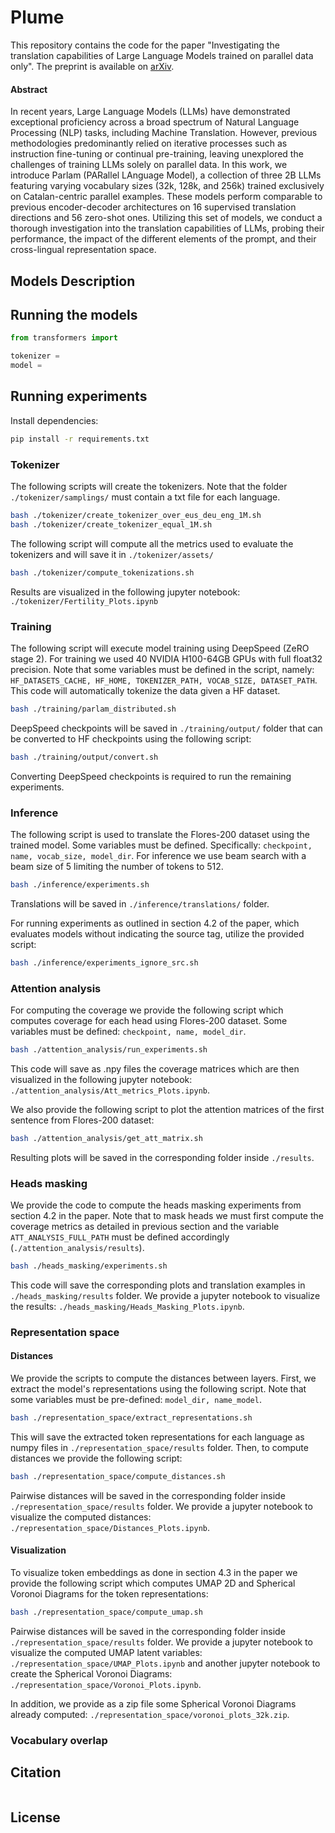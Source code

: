 # Plume

This repository contains the code for the paper "Investigating the translation capabilities of Large Language Models trained
on parallel data only". The preprint is available on [arXiv]().

#### Abstract

In recent years, Large Language Models (LLMs) have demonstrated exceptional proficiency across a broad spectrum of Natural Language Processing (NLP) tasks, including Machine Translation. However, previous methodologies predominantly relied on iterative processes such as instruction fine-tuning or continual pre-training, leaving unexplored the challenges of training LLMs solely on parallel data. In this work, we introduce Parlam (PARallel LAnguage Model), a collection of three 2B LLMs featuring varying vocabulary sizes (32k, 128k, and 256k) trained exclusively on  Catalan-centric parallel examples. These models perform comparable to previous encoder-decoder architectures on 16 supervised translation directions and 56 zero-shot ones. Utilizing this set of models, we conduct a thorough investigation into the translation capabilities of LLMs, probing their performance, the impact of the different elements of the prompt, and their cross-lingual representation space.

## Models Description

## Running the models

```python
from transformers import 

tokenizer = 
model =

```

## Running experiments

Install dependencies:

```bash
pip install -r requirements.txt
```

### Tokenizer

The following scripts will create the tokenizers. Note that the folder `./tokenizer/samplings/` must contain a txt file for each language.

```bash
bash ./tokenizer/create_tokenizer_over_eus_deu_eng_1M.sh
bash ./tokenizer/create_tokenizer_equal_1M.sh
```

The following script will compute all the metrics used to evaluate the tokenizers and will save it in `./tokenizer/assets/`

```bash
bash ./tokenizer/compute_tokenizations.sh
```

Results are visualized in the following jupyter notebook: `./tokenizer/Fertility_Plots.ipynb`


### Training

The following script will execute model training using DeepSpeed (ZeRO stage 2). For training we used 40 NVIDIA H100-64GB GPUs with full float32 precision. Note that some variables must be defined in the script, namely: `HF_DATASETS_CACHE, HF_HOME, TOKENIZER_PATH, VOCAB_SIZE, DATASET_PATH`. This code will automatically tokenize the data given a HF dataset.

```bash
bash ./training/parlam_distributed.sh
```

DeepSpeed checkpoints will be saved in `./training/output/` folder that can be converted to HF checkpoints using the following script:

```bash
bash ./training/output/convert.sh
```

Converting DeepSpeed checkpoints is required to run the remaining experiments.

### Inference

The following script is used to translate the Flores-200 dataset using the trained model. Some variables must be defined. Specifically: `checkpoint, name, vocab_size, model_dir`. For inference we use beam search with a beam size of 5 limiting the number of tokens to 512.

```bash
bash ./inference/experiments.sh
```

Translations will be saved in `./inference/translations/` folder.

For running experiments as outlined in section 4.2 of the paper, which evaluates models without indicating the source tag, utilize the provided script:

```bash
bash ./inference/experiments_ignore_src.sh
```

### Attention analysis

For computing the coverage we provide the following script which computes coverage for each head using Flores-200 dataset. Some variables must be defined: `checkpoint, name, model_dir`.

```bash
bash ./attention_analysis/run_experiments.sh
```

This code will save as .npy files the coverage matrices which are then visualized in the following jupyter notebook: `./attention_analysis/Att_metrics_Plots.ipynb`.

We also provide the following script to plot the attention matrices of the first sentence from Flores-200 dataset:

```bash
bash ./attention_analysis/get_att_matrix.sh
```

Resulting plots will be saved in the corresponding folder inside `./results`.

### Heads masking

We provide the code to compute the heads masking experiments from section 4.2 in the paper. Note that to mask heads we must first compute the coverage metrics as detailed in previous section and the variable `ATT_ANALYSIS_FULL_PATH` must be defined accordingly (`./attention_analysis/results`).

```bash
bash ./heads_masking/experiments.sh
```

This code will save the corresponding plots and translation examples in `./heads_masking/results` folder. We provide a jupyter notebook to visualize the results: `./heads_masking/Heads_Masking_Plots.ipynb`.

### Representation space

#### Distances 

We provide the scripts to compute the distances between layers. First, we extract the model's representations using the following script. Note that some variables must be pre-defined: `model_dir, name_model`.

```bash
bash ./representation_space/extract_representations.sh
```

This will save the extracted token representations for each language as numpy files in `./representation_space/results` folder. Then, to compute distances we provide the following script:

```bash
bash ./representation_space/compute_distances.sh
```

Pairwise distances will be saved in the corresponding folder inside `./representation_space/results` folder. We provide a jupyter notebook to visualize the computed distances: `./representation_space/Distances_Plots.ipynb`.

#### Visualization

To visualize token embeddings as done in section 4.3 in the paper we provide the following script which computes UMAP 2D and Spherical Voronoi Diagrams for the token representations:

```bash
bash ./representation_space/compute_umap.sh
```

Pairwise distances will be saved in the corresponding folder inside `./representation_space/results` folder. We provide a jupyter notebook to visualize the computed UMAP latent variables: `./representation_space/UMAP_Plots.ipynb` and another jupyter notebook to create the Spherical Voronoi Diagrams: `./representation_space/Voronoi_Plots.ipynb`.

In addition, we provide as a zip file some Spherical Voronoi Diagrams already computed: `./representation_space/voronoi_plots_32k.zip`.

### Vocabulary overlap



## Citation

```bibtex

```


## License
